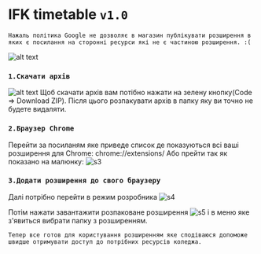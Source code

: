 # IFK timetable `v1.0`
`Нажаль політика Google не дозволяє в магазин публікувати розширення в яких є посилання на сторонні ресурси які не є частиною розширення. :(`

![alt text](https://raw.githubusercontent.com/maxbutcher1/maxbutcher1.github.io/main/photoForExtension/screen.png)

### `1.Скачати архів`

![alt text](https://raw.githubusercontent.com/maxbutcher1/maxbutcher1.github.io/main/photoForExtension/s2.png)
Щоб скачати архів вам потібно нажати на зелену кнопку(Code => Download ZIP). Після цього розпакувати архів в папку яку ви точно не будете видаляти.

### `2.Браузер Chrome`

Перейти за посиланям яке приведе список де показуються всі ваші розширення для Chrome: chrome://extensions/
Або прейти так як показано на малюнку:
![s3](https://raw.githubusercontent.com/maxbutcher1/maxbutcher1.github.io/main/photoForExtension/s3.png)

### `3.Додати розширення до свого браузеру`

Далі потрібно перейти в режим розробника
![s4](https://raw.githubusercontent.com/maxbutcher1/maxbutcher1.github.io/main/photoForExtension/s4.png)

Потім нажати завантажити розпаковане розширення
![s5](https://raw.githubusercontent.com/maxbutcher1/maxbutcher1.github.io/main/photoForExtension/s5.png)
і в меню яке з'явиться вибрати папку з розширенням.

`Тепер все готов для користування розширенням яке сподіваюся допоможе швидше отримувати доступ до потрібних ресурсів коледжа.`